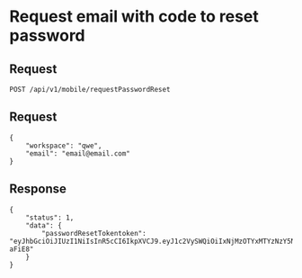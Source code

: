 # Request email with code to reset password

## Request
    POST /api/v1/mobile/requestPasswordReset

## Request
```JSON5
{
    "workspace": "qwe",
    "email": "email@email.com"
}
```

## Response

```JSON5
{
    "status": 1,
    "data": {
        "passwordResetTokentoken": "eyJhbGciOiJIUzI1NiIsInR5cCI6IkpXVCJ9.eyJ1c2VySWQiOiIxNjMzOTYxMTYzNzY5NjI0IiwiaWF0IjoxNjMzOTYyODA4fQ.IX10XPR1NkODwhGaEcNB4hASv_uEHeWJ_KqwP-aFiE8"
    }
}
```
